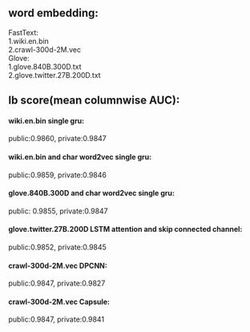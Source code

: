 
## word embedding:
FastText:  
1.wiki.en.bin  
2.crawl-300d-2M.vec  
Glove:    
1.glove.840B.300D.txt  
2.glove.twitter.27B.200D.txt


## lb score(mean columnwise AUC):
#### wiki.en.bin single gru:                               
public:0.9860,   private:0.9847  
#### wiki.en.bin and char word2vec single gru:             
public:0.9859,   private:0.9846  
#### glove.840B.300D and char word2vec single gru:         
public: 0.9855,   private:0.9847  
#### glove.twitter.27B.200D LSTM attention and skip connected channel:                
public:0.9852,   private:0.9845  
#### crawl-300d-2M.vec DPCNN:                              
public:0.9847,   private:0.9827  
#### crawl-300d-2M.vec Capsule:                            
public:0.9847,   private:0.9841  
